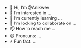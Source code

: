 - 👋 Hi, I’m @Anikwev
- 👀 I’m interested in ...
- 🌱 I’m currently learning ...
- 💞️ I’m looking to collaborate on ...
- 📫 How to reach me ...
- 😄 Pronouns: ...
- ⚡ Fun fact: ...

<!---
Anikwev/Anikwev is a ✨ special ✨ repository because its `README.md` (this file) appears on your GitHub profile.
You can click the Preview link to take a look at your changes.
--->
